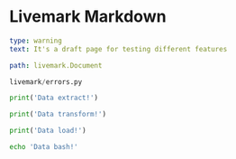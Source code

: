 # Livemark Markdown

```yaml remark
type: warning
text: It's a draft page for testing different features
```

```yaml reference
path: livemark.Document
```

```python file
livemark/errors.py
```

```python script run=data-extract
print('Data extract!')
```

```python script run=data-transform
print('Data transform!')
```

```python script run=data-load
print('Data load!')
```

```bash script run=data-bash
echo 'Data bash!'
```
